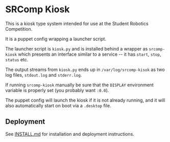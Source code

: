 # SRComp Kiosk

This is a kiosk type system intended for use at the Student Robotics Competition.

It is a puppet config wrapping a launcher script.

The launcher script is `kiosk.py` and is installed behind a wrapper as
`srcomp-kiosk` which presents an interface similar to a service -- it
has `start`, `stop`, `status` etc.

The output streams from `kiosk.py` ends up in `/var/log/srcomp-kisok`
as two log files, `stdout.log` and `stderr.log`.

If running `srcomp-kiosk` manually be sure that the `DISPLAY` environment
variable is properly set (you probably want `:0.0`).

The puppet config will launch the kiosk if it is not already running,
and it will also automatically start on boot via a `.desktop` file.

## Deployment

See [INSTALL.md](INSTALL.md) for installation and deployment instructions.
